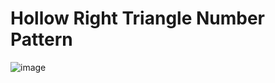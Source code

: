 # Hollow Right Triangle Number Pattern
![image](https://user-images.githubusercontent.com/75837613/135950581-a8cad7c9-3b58-4072-906d-631a1538b00c.png)
